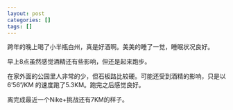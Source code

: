 ```yaml
---
layout: post
categories: []
tags: []
---
```



跨年的晚上喝了小半瓶白州，真是好酒啊。美美的睡了一觉，睡眠状况良好。

早上8点虽然感觉酒精还有些影响，但还是起来跑步。

在家外面的公园里人非常的少，但石板路比较硬。可能还受到酒精的影响，只是以
6’56”/KM 的速度跑了5.3KM。跑完之后感觉良好。

离完成最近一个Nike+挑战还有7KM的样子。


